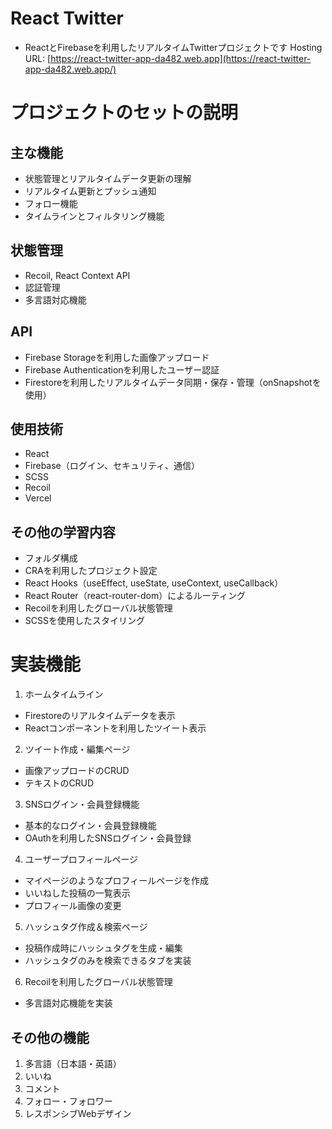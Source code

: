 # React Twitter

- ReactとFirebaseを利用したリアルタイムTwitterプロジェクトです
Hosting URL: [https://react-twitter-app-da482.web.app](https://react-twitter-app-da482.web.app/)


# プロジェクトのセットの説明

## 主な機能

- 状態管理とリアルタイムデータ更新の理解
- リアルタイム更新とプッシュ通知
- フォロー機能
- タイムラインとフィルタリング機能

## 状態管理

- Recoil, React Context API
- 認証管理
- 多言語対応機能


## API

- Firebase Storageを利用した画像アップロード
- Firebase Authenticationを利用したユーザー認証
- Firestoreを利用したリアルタイムデータ同期・保存・管理（onSnapshotを使用）

## 使用技術

- React
- Firebase（ログイン、セキュリティ、通信）
- SCSS
- Recoil
- Vercel

## その他の学習内容

- フォルダ構成
- CRAを利用したプロジェクト設定
- React Hooks（useEffect, useState, useContext, useCallback）
- React Router（react-router-dom）によるルーティング
- Recoilを利用したグローバル状態管理
- SCSSを使用したスタイリング

# 実装機能

1. ホームタイムライン
- Firestoreのリアルタイムデータを表示
- Reactコンポーネントを利用したツイート表示

2. ツイート作成・編集ページ
- 画像アップロードのCRUD
- テキストのCRUD

3. SNSログイン・会員登録機能
- 基本的なログイン・会員登録機能
- OAuthを利用したSNSログイン・会員登録

4. ユーザープロフィールページ
- マイページのようなプロフィールページを作成
- いいねした投稿の一覧表示
- プロフィール画像の変更

5. ハッシュタグ作成＆検索ページ
- 投稿作成時にハッシュタグを生成・編集
- ハッシュタグのみを検索できるタブを実装

6. Recoilを利用したグローバル状態管理
- 多言語対応機能を実装


## その他の機能

1. 多言語（日本語・英語）
2. いいね
3. コメント
4. フォロー・フォロワー
5. レスポンシブWebデザイン
